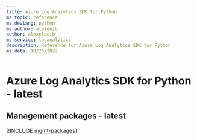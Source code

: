 ```yaml
---
title: Azure Log Analytics SDK for Python
ms.topic: reference
ms.devlang: python
ms.author: aleldeib
author: alexeldeib
ms.service: loganalytics
description: Reference for Azure Log Analytics SDK for Python
ms.data: 10/26/2022
---
```

# Azure Log Analytics SDK for Python - latest

## Management packages - latest
[!INCLUDE [mgmt-packages](log-analytics-mgmt-index.md)]